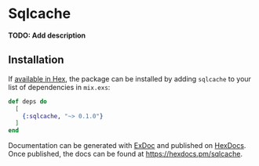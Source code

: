 # Sqlcache

**TODO: Add description**

## Installation

If [available in Hex](https://hex.pm/docs/publish), the package can be installed
by adding `sqlcache` to your list of dependencies in `mix.exs`:

```elixir
def deps do
  [
    {:sqlcache, "~> 0.1.0"}
  ]
end
```

Documentation can be generated with [ExDoc](https://github.com/elixir-lang/ex_doc)
and published on [HexDocs](https://hexdocs.pm). Once published, the docs can
be found at <https://hexdocs.pm/sqlcache>.

